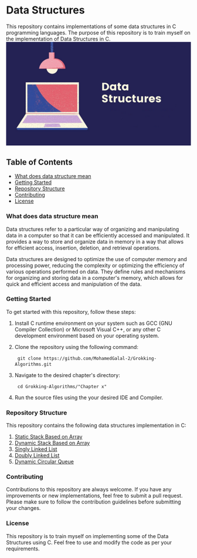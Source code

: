# Data Structures
This repository contains implementations of some data structures in C programming languages. The purpose of this repository is to train myself on the implementation of Data Structures in C.
![Header image](https://github.com/MohamedGalal-2/Data-Structures/blob/main/Header.jpg)

## Table of Contents
- [What does data structure mean](#What-does-data-structure-mean)
- [Getting Started](#Getting-Started)
- [Repository Structure](#Repository-Structure)
- [Contributing](#Contributing)
- [License](#License)

### What does data structure mean
Data structures refer to a particular way of organizing and manipulating data in a computer so that it can be efficiently accessed and manipulated. It provides a way to store and organize data in memory in a way that allows for efficient access, insertion, deletion, and retrieval operations.

Data structures are designed to optimize the use of computer memory and processing power, reducing the complexity or optimizing the efficiency of various operations performed on data. They define rules and mechanisms for organizing and storing data in a computer's memory, which allows for quick and efficient access and manipulation of the data.

### Getting Started
To get started with this repository, follow these steps:

1. Install C runtime environment on your system such as GCC (GNU Compiler Collection) or Microsoft Visual C++, or any other C development environment based on your operating system.

2. Clone the repository using the following command:

        git clone https://github.com/MohamedGalal-2/Grokking-Algorithms.git

3. Navigate to the desired chapter's directory:

        cd Grokking-Algorithms/"Chapter x"
  
4. Run the source files using the your desired IDE and Compiler. 

### Repository Structure
This repository contains the following data structures implementation in C:
1. [Static Stack Based on Array](https://github.com/MohamedGalal-2/Data-Structures/tree/main/Static_Stack)
2. [Dynamic Stack Based on Array](https://github.com/MohamedGalal-2/Data-Structures/tree/main/Dynamic_Stack)
3. [Singly Linked List](https://github.com/MohamedGalal-2/Data-Structures/tree/main/Singly_Linked_List)
4. [Doubly Linked List](https://github.com/MohamedGalal-2/Data-Structures/tree/main/Doubly_Linked_List)
5. [Dynamic Circular Queue](https://github.com/MohamedGalal-2/Data-Structures/tree/main/Dynamic_Circular_Queue)

### Contributing
Contributions to this repository are always welcome. If you have any improvements or new implementations, feel free to submit a pull request. Please make sure to follow the contribution guidelines before submitting your changes.

### License
This repository is to train myself on implementing some of the Data Structures using C. Feel free to use and modify the code as per your requirements.
